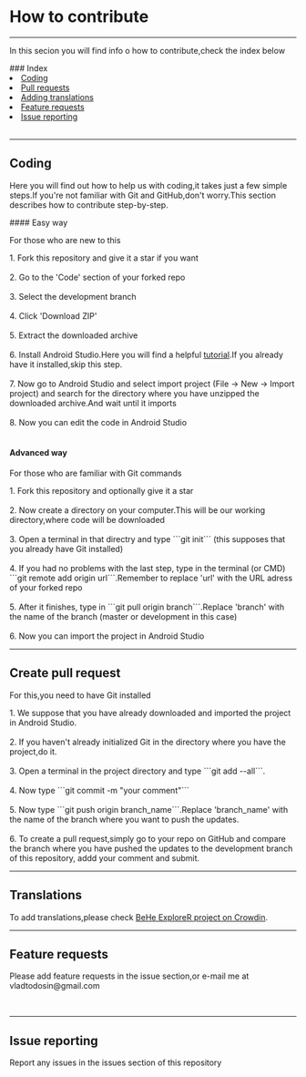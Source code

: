 # How to contribute
<hr>
<p>In this secion you will find info o how to contribute,check the index below</p>
### Index

<li><a href="#coding">Coding</a></li>
<li><a href="#creat-pull request">Pull requests</a></li>
<li><a href="#translations">Adding translations</a></li>
<li><a href="#feature-requests">Feature requests</a></li>
<li><a href="#issue-reporting">Issue reporting</a></li>
<br>
<hr>
<h2 id="#coding">Coding</h2>
<p>Here you will find out how to help us with coding,it takes just a few simple steps.If you're not familiar with Git and GitHub,don't worry.This section describes how to contribute step-by-step.</p>
#### Easy way
<p> For those who are new to this </p>
1. Fork this repository and give it a star if you want
<br>
<br>
2. Go to the 'Code' section of your forked repo
<br>
<br>
3. Select the development branch
<br>
<br>
4. Click 'Download ZIP'
<br>
<br>
5. Extract the downloaded archive
<br>
<br>
6. Install Android Studio.Here you will find a helpful <a href="https://developer.android.com/studio/install.html">tutorial</a>.If you already have it installed,skip this step.
<br>
<br>
7. Now go to Android Studio and select import project (File -> New -> Import project) and search for the directory where you have unzipped the downloaded archive.And wait until it imports
<br>
<br>
8. Now you can edit the code in Android Studio
<br>
<br>

#### Advanced way

<p> For those who are familiar with Git commands </p>
1. Fork this repository and optionally give it a star
<br>
<br>
2. Now create a directory on your computer.This will be our working directory,where code will be downloaded
<br>
<br>
3. Open a terminal in that directry and type ```git init``` (this supposes that you already have Git installed)
<br>
<br>
4. If you had no problems with the last step, type in the terminal (or CMD) ```git remote add origin url```.Remember to replace 'url' with the URL adress of your forked repo
<br>
<br>
5. After it finishes, type in ```git pull origin branch```.Replace 'branch' with the name of the branch (master or development in this case)
<br>
<br>
6. Now you can import the project in Android Studio
<br>
<hr>
<h2 id="#create-pull-request">Create pull request</h2>

<p> For this,you need to have Git installed </p>
1. We suppose that you have already downloaded and imported the project in Android Studio.
<br>
<br>
2. If you haven't already initialized Git in the directory where you have the project,do it.
<br>
<br>
3. Open a terminal in the project directory and type ```git add --all```.
<br>
<br>
4. Now type ```git commit -m "your comment"```
<br>
<br>
5. Now type ```git push origin branch_name```.Replace 'branch_name' with the name of the branch where you want to push the updates.
<br>
<br>
6. To create a pull request,simply go to your repo on  GitHub and compare the branch where you have pushed the updates to the development branch of this repository, addd your comment and submit.
<br>
<hr>
<h2 id="#trad">Translations</h2>
To add translations,please check <a href="https://crowdin.com/project/behe-explorer">BeHe ExploreR project on Crowdin</a>.
<br>
<hr>
<h2 id="#feat">Feature requests</h2>
<p>Please add feature requests in the issue section,or e-mail me at vladtodosin@gmail.com</p>
<br>
<hr>
<h2 id="#is">Issue reporting</h2>
<p>Report any issues in the issues section of this repository</p>
<br>

